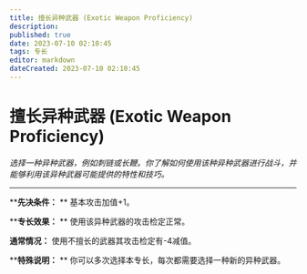 ```yaml
---
title: 擅长异种武器 (Exotic Weapon Proficiency)
description: 
published: true
date: 2023-07-10 02:10:45
tags: 专长
editor: markdown
dateCreated: 2023-07-10 02:10:45
---
```


# 擅长异种武器 (Exotic Weapon Proficiency)

_选择一种异种武器，例如刺链或长鞭。你了解如何使用该种异种武器进行战斗，并能够利用该异种武器可能提供的特性和技巧。_

* * *

****先决条件：** ** 基本攻击加值+1。

****专长效果：** ** 使用该异种武器的攻击检定正常。

**通常情况：** 使用不擅长的武器其攻击检定有-4减值。

****特殊说明：** ** 你可以多次选择本专长，每次都需要选择一种新的异种武器。

